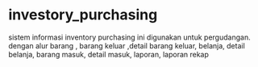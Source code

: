 # investory_purchasing
sistem informasi inventory purchasing ini digunakan untuk pergudangan. dengan alur barang , barang keluar ,detail barang keluar, belanja, detail belanja, barang masuk, detail masuk, laporan, laporan rekap
